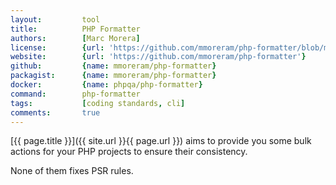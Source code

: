 ```yaml
---
layout:         tool
title:          PHP Formatter 
authors:        [Marc Morera]
license:        {url: 'https://github.com/mmoreram/php-formatter/blob/master/LICENSE', label: 'MIT License'}
website:        {url: 'https://github.com/mmoreram/php-formatter'}
github:         {name: mmoreram/php-formatter}
packagist:      {name: mmoreram/php-formatter}               
docker:         {name: phpqa/php-formatter}     
command:        php-formatter 
tags:           [coding standards, cli] 
comments:       true
---
```


[{{ page.title }}]({{ site.url }}{{ page.url }}) aims to provide you some bulk actions for your PHP projects to ensure their consistency.

<!--more-->

None of them fixes PSR rules.
